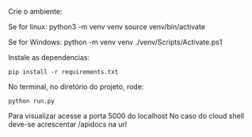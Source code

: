 Crie o ambiente:

Se for linux:
    python3 -m venv venv
    source venv/bin/activate

Se for Windows:
    python -m venv venv
    ./venv/Scripts/Activate.ps1

Instale as dependencias:

    pip install -r requirements.txt

No terminal, no diretório do projeto, rode:

    python run.py

Para visualizar acesse a porta 5000 do localhost
No caso do cloud shell deve-se acrescentar /apidocs na url

